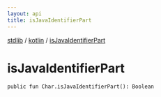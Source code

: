 ```yaml
---
layout: api
title: isJavaIdentifierPart
---
```

[stdlib](../index.md) / [kotlin](index.md) / [isJavaIdentifierPart](isJavaIdentifierPart.md)

# isJavaIdentifierPart

```
public fun Char.isJavaIdentifierPart(): Boolean
```
